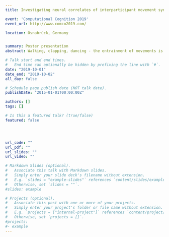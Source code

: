 ```yaml
---
title: Investigating neural correlates of interparticipant movement synchronization using EEG hyperscanning

event: 'Computational Cognition 2019'
event_url: http://www.comco2019.com/

location: Osnabrück, Germany


summary: Poster presentation
abstract: Walking, clapping, dancing - the entrainment of movements is common in social situations. This phenomenon seems to exceed single-brain mechanisms, since mutual adaptation is one of its core features. Previous research suggests that - among the mirror neuron system and frontal alpha activity - cortical oscillations in the primary motor cortex are crucial for establishing synchronization. Namely, transcranial alternating current stimulation (tACS) at 20 Hz in-phase beta frequency led to better/faster initial synchronization in a tapping task (Novembre 2017). In this study we will investigate neural mechanisms underlying synchronization in a tapping task using EEG hyperscanning. We performed a pilot study in which we measured behavioral and neurophysiological (EEG) responses of participants in a tapping task. Participants sat in front of a monitor next to each other, without visual contact. Through earphones covered with earmuffs they could hear their own and their partners button presses, distinguishable by different tapping sounds. The task was to synchronize their tapping within a period of 9 taps with a target frequency of 2 Hz. In this poster, we will present first behavioral and neurophysiological results of the pilot study. We focused our analysis on measuring behavioral synchronization between participants and its neural underpinnings. Namely, we analyzed event related potentials (ERP) triggered by tapping in both participants. We observed pairs that have clear leader-follower distinction as well as pairs that entrain to each other while tapping. Furthermore, we found ERPs differences between leaders, followers and entrained participants. Suggesting that different brain dynamics are related to different roles in a cooperative task. In sum, we present preliminary results of our ERP and behavioral analysis. Beyond the behavioral and ERP analysis, we will give an outlook on future interbain analyses.  They will be applied in order to gain insight into the role interbrain couplings in the time-frequency domain play in tapping synchronization.  

# Talk start and end times.
#   End time can optionally be hidden by prefixing the line with `#`.
date: "2019-10-01"
date_end: "2019-10-02"
all_day: false

# Schedule page publish date (NOT talk date).
publishDate: "2015-01-01T00:00:00Z"

authors: []
tags: []

# Is this a featured talk? (true/false)
featured: false




url_code: ""
url_pdf: ""
url_slides: ""
url_video: ""

# Markdown Slides (optional).
#   Associate this talk with Markdown slides.
#   Simply enter your slide deck's filename without extension.
#   E.g. `slides = "example-slides"` references `content/slides/example-slides.md`.
#   Otherwise, set `slides = ""`.
#slides: example

# Projects (optional).
#   Associate this post with one or more of your projects.
#   Simply enter your project's folder or file name without extension.
#   E.g. `projects = ["internal-project"]` references `content/project/deep-learning/index.md`.
#   Otherwise, set `projects = []`.
#projects:
#- example
---
```



